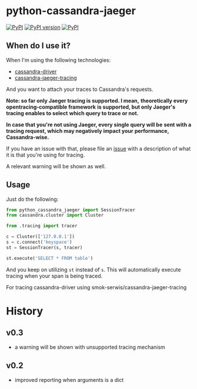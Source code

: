 # python-cassandra-jaeger
[![PyPI](https://img.shields.io/pypi/pyversions/python-cassandra-jaeger.svg)](https://pypi.python.org/pypi/python-cassandra-jaeger)
[![PyPI version](https://badge.fury.io/py/python-cassandra-jaeger.svg)](https://badge.fury.io/py/python-cassandra-jaeger)
[![PyPI](https://img.shields.io/pypi/implementation/python-cassandra-jaeger.svg)](https://pypi.python.org/pypi/python-cassandra-jaeger)


## When do I use it?

When I'm using the following technologies:

* [cassandra-driver](https://pypi.org/project/cassandra-driver/)
* [cassandra-jaeger-tracing](https://github.com/smok-serwis/cassandra-jaeger-tracing)

And you want to attach your traces to Cassandra's requests.

**Note: so far only Jaeger tracing is supported. I mean,** 
**theoretically every opentracing-compatible framework** 
**is supported, but only Jaeger's tracing enables to select**
**which query to trace or not.**

**In case that you're not using Jaeger, every single query will be**
**sent with a tracing request, which may negatively impact your**
**performance, Cassandra-wise.**

If you have an issue with that, please file an 
[issue](https://github.com/piotrmaslanka/python-cassandra-jaeger/issues)
with a description of what it is that you're using for tracing.

A relevant warning will be shown as well.

## Usage

Just do the following:

```python
from python_cassandra_jaeger import SessionTracer
from cassandra.cluster import Cluster

from .tracing import tracer

c = Cluster(['127.0.0.1'])
s = c.connect('keyspace')
st = SessionTracer(s, tracer)

st.execute('SELECT * FROM table')
```

And you keep on utilizing `st` instead of `s`.
This will automatically execute tracing when your span is being traced.


For tracing cassandra-driver using smok-serwis/cassandra-jaeger-tracing

# History

## v0.3

* a warning will be shown with unsupported tracing mechanism

## v0.2
 
* improved reporting when arguments is a dict

